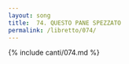 ```yaml
---
layout: song
title:  74. QUESTO PANE SPEZZATO
permalink: /libretto/074/
---
```

{% include canti/074.md %}   